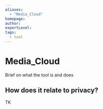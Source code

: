 ```yaml
---
aliases:
  - "Media_Cloud"
homepage: 
author: 
expertLevel: 
tags:
  - tool
---
```

# Media_Cloud

Brief on what the tool is and does 

## How does it relate to privacy?

TK 

